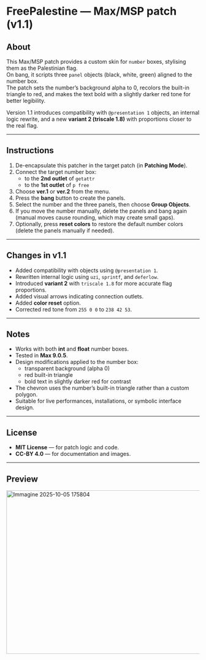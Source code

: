 # FreePalestine — Max/MSP patch (v1.1)

## About
This Max/MSP patch provides a custom skin for `number` boxes, stylising them as the Palestinian flag.  
On bang, it scripts three `panel` objects (black, white, green) aligned to the number box.  
The patch sets the number’s background alpha to 0, recolors the built-in triangle to red, and makes the text bold with a slightly darker red tone for better legibility.

Version 1.1 introduces compatibility with `@presentation 1` objects, an internal logic rewrite, and a new **variant 2 (triscale 1.8)** with proportions closer to the real flag.

---

## Instructions
1. De-encapsulate this patcher in the target patch (in **Patching Mode**).  
2. Connect the target number box:  
   - to the **2nd outlet** of `getattr`  
   - to the **1st outlet** of `p free`  
3. Choose **ver.1** or **ver.2** from the menu.  
4. Press the **bang** button to create the panels.  
5. Select the number and the three panels, then choose **Group Objects**.  
6. If you move the number manually, delete the panels and bang again (manual moves cause rounding, which may create small gaps).  
7. Optionally, press **reset colors** to restore the default number colors (delete the panels manually if needed).

---

## Changes in v1.1
- Added compatibility with objects using `@presentation 1`.  
- Rewritten internal logic using `uzi`, `sprintf`, and `deferlow`.  
- Introduced **variant 2** with `triscale 1.8` for more accurate flag proportions.  
- Added visual arrows indicating connection outlets.  
- Added **color reset** option.  
- Corrected red tone from `255 0 0` to `238 42 53`.

---

## Notes
- Works with both **int** and **float** number boxes.  
- Tested in **Max 9.0.5**.  
- Design modifications applied to the number box:  
  - transparent background (alpha 0)  
  - red built-in triangle  
  - bold text in slightly darker red for contrast  
- The chevron uses the number’s built-in triangle rather than a custom polygon.  
- Suitable for live performances, installations, or symbolic interface design.

---

## License
- **MIT License** — for patch logic and code.  
- **CC-BY 4.0** — for documentation and images.

---

## Preview
<img width="1133" height="427" alt="Immagine 2025-10-05 175804" src="https://github.com/user-attachments/assets/6ac097e7-63b4-49cd-8a27-338e734c9668" />

